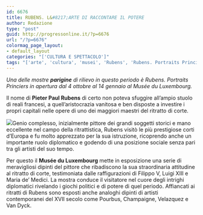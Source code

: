 ```yaml
---
id: 6676
title: RUBENS. L&#8217;ARTE DI RACCONTARE IL POTERE
author: Redazione
type: "post"
guid: http://progressonline.it/?p=6676
url: "/?p=6676"
colormag_page_layout:
- default_layout
categories: "['CULTURA E SPETTACOLO']"
tags: "['arte', 'cultura', 'musei', 'Rubens', 'Rubens. Portraits Princiers', 'spettacolo']"
---
```


*Una delle mostre **parigine** di rilievo in questo periodo è Rubens. Portraits Princiers in apertura dal 4 ottobre al 14 gennaio al Musée du Luxembourg.*

Il nome di **Pieter Paul Rubens** di certo non poteva sfuggire all’ampio stuolo di reali francesi, a quell’aristocrazia vanitosa e ben disposte a investire i propri capitali nelle opere di uno dei maggiori maestri del ritratto di corte.

![](https://progressonline.it/wp-content/uploads/2017/10/louis_xiii_norton_pasadena-281x300.jpg)Genio complesso, inizialmente pittore dei grandi soggetti storici e mano eccellente nel campo della ritrattistica, Rubens visitò le più prestigiose corti d’Europa e fu molto apprezzato per la sua istruzione, ricoprendo anche un importante ruolo diplomatico e godendo di una posizione sociale senza pari tra gli artisti del suo tempo.

Per questo il **Musée du Luxembourg** mette in esposizione una serie di meravigliosi dipinti del pittore che ribadiscono la sua straordinaria attitudine al ritratto di corte, testimoniata dalle raffigurazioni di Filippo V, Luigi XIII e Maria de’ Medici. La mostra conduce il visitatore nel cuore degli intrighi diplomatici rivelando i giochi politici e di potere di quel periodo. Affiancati ai ritratti di Rubens sono esposti anche analoghi dipinti di artisti contemporanei del XVII secolo come Pourbus, Champaigne, Velazquez e Van Dyck.